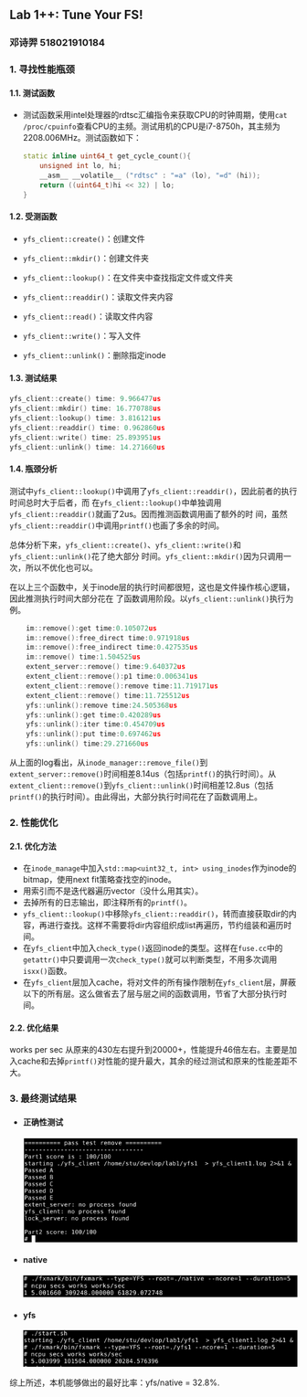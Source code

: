 ## Lab 1++: Tune Your FS!

### 邓诗羿 518021910184

### 1. 寻找性能瓶颈

#### 1.1. 测试函数

- 测试函数采用intel处理器的rdtsc汇编指令来获取CPU的时钟周期，使用`cat /proc/cpuinfo`查看CPU的主频。测试用机的CPU是i7-8750h，其主频为2208.006MHz。测试函数如下：

  ```c++
  static inline uint64_t get_cycle_count(){
      unsigned int lo, hi;
      __asm__ __volatile__ ("rdtsc" : "=a" (lo), "=d" (hi));
      return ((uint64_t)hi << 32) | lo; 
  }
  ```

#### 1.2. 受测函数

- `yfs_client::create()`：创建文件

- `yfs_client::mkdir()`：创建文件夹

- `yfs_client::lookup()`：在文件夹中查找指定文件或文件夹

- `yfs_client::readdir()`：读取文件夹内容
- `yfs_client::read()`：读取文件内容
- `yfs_client::write()`：写入文件
- `yfs_client::unlink()`：删除指定inode

#### 1.3. 测试结果

```c++
yfs_client::create() time: 9.966477us
yfs_client::mkdir() time: 16.770788us
yfs_client::lookup() time: 3.816121us
yfs_client::readdir() time: 0.962860us
yfs_client::write() time: 25.893951us
yfs_client::unlink() time: 14.271660us
```

#### 1.4. 瓶颈分析

测试中`yfs_client::lookup()`中调用了`yfs_client::readdir()`，因此前者的执行时间总时大于后者，而	在`yfs_client::lookup()`中单独调用`yfs_client::readdir()`就画了2us。因而推测函数调用画了额外的时	间，虽然`yfs_client::readdir()`中调用`printf()`也画了多余的时间。

总体分析下来，`yfs_client::create()`、`yfs_client::write()`和`yfs_client::unlink()`花了绝大部分  	时间。`yfs_client::mkdir()`因为只调用一次，所以不优化也可以。

在以上三个函数中，关于inode层的执行时间都很短，这也是文件操作核心逻辑，因此推测执行时间大部分花在	了函数调用阶段。以`yfs_client::unlink()`执行为例。

```c++
	im::remove():get time:0.105072us
	im::remove():free_direct time:0.971918us
	im::remove():free_indirect time:0.427535us
	im::remove() time:1.504525us
	extent_server::remove() time:9.640372us
	extent_client::remove():p1 time:0.006341us
	extent_client::remove():remove time:11.719171us
	extent_client::remove() time:11.725512us
	yfs::unlink():remove time:24.505368us
	yfs::unlink():get time:0.420289us
	yfs::unlink():iter time:0.454709us
	yfs::unlink():put time:0.697462us
	yfs::unlink() time:29.271660us
```

从上面的log看出，从``inode_manager::remove_file()``到`extent_server::remove()`时间相差8.14us（包括`printf()`的执行时间）。从`extent_client::remove()`到`yfs_client::unlink()`时间相差12.8us（包括`printf()`的执行时间）。由此得出，大部分执行时间花在了函数调用上。

### 2. 性能优化

#### 2.1. 优化方法

- 在`inode_manage`中加入`std::map<uint32_t, int> using_inodes`作为inode的bitmap，使用next fit策略查找空的inode。
- 用索引而不是迭代器遍历vector（没什么用其实）。
- 去掉所有的日志输出，即注释所有的`printf()`。
- `yfs_client::lookup()`中移除`yfs_client::readdir()`，转而直接获取dir的内容，再进行查找。这样不需要将dir内容组织成list再遍历，节约组装和遍历时间。
- 在`yfs_client`中加入`check_type()`返回inode的类型。这样在`fuse.cc`中的`getattr()`中只要调用一次`check_type()`就可以判断类型，不用多次调用`isxx()`函数。
- 在`yfs_client`层加入cache，将对文件的所有操作限制在`yfs_client`层，屏蔽以下的所有层。这么做省去了层与层之间的函数调用，节省了大部分执行时间。

#### 2.2. 优化结果

works per sec 从原来的430左右提升到20000+，性能提升46倍左右。主要是加入cache和去掉`printf()`对性能的提升最大，其余的经过测试和原来的性能差距不大。

### 3. 最终测试结果

- #### 正确性测试

  ![image-20201116195301082](lab1-plus_518021910184.assets/image-20201116195301082.png)

- #### native

  ![image-20201116194533370](lab1-plus_518021910184.assets/image-20201116194533370.png)

- #### yfs

  ![image-20201116194801646](lab1-plus_518021910184.assets/image-20201116194801646.png)

综上所述，本机能够做出的最好比率：yfs/native = 32.8%.